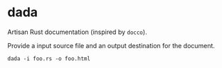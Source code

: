 # dada

Artisan Rust documentation (inspired by `docco`).

Provide a input source file and an output destination for the document.

```
dada -i foo.rs -o foo.html
```